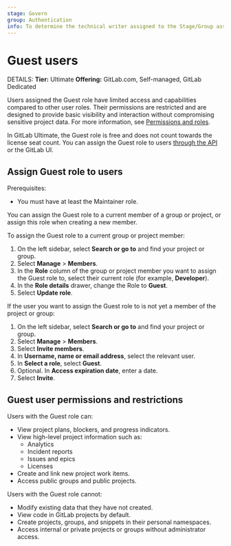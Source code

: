 ```yaml
---
stage: Govern
group: Authentication
info: To determine the technical writer assigned to the Stage/Group associated with this page, see https://handbook.gitlab.com/handbook/product/ux/technical-writing/#assignments
---
```


# Guest users

DETAILS:
**Tier:** Ultimate
**Offering:** GitLab.com, Self-managed, GitLab Dedicated

Users assigned the Guest role have limited access and capabilities compared to other user roles. Their permissions are restricted and are designed to provide basic visibility and interaction without compromising sensitive project data. For more information, see [Permissions and roles](../user/permissions.md).

In GitLab Ultimate, the Guest role is free and does not count towards the license seat count. You can assign the Guest role to users [through the API](../api/members.md#add-a-member-to-a-group-or-project) or the GitLab UI.

## Assign Guest role to users

Prerequisites:

- You must have at least the Maintainer role.

You can assign the Guest role to a current member of a group or project, or assign this role when creating a new member.

To assign the Guest role to a current group or project member:

1. On the left sidebar, select **Search or go to** and find your project or group.
1. Select **Manage** > **Members**.
1. In the **Role** column of the group or project member you want to assign the Guest role to, select their current role (for example, **Developer**).
1. In the **Role details** drawer, change the Role to **Guest**.
1. Select **Update role**.

If the user you want to assign the Guest role to is not yet a
member of the project or group:

1. On the left sidebar, select **Search or go to** and find your project or group.
1. Select **Manage** > **Members**.
1. Select **Invite members**.
1. In **Username, name or email address**, select the relevant user.
1. In **Select a role**, select **Guest**.
1. Optional. In **Access expiration date**, enter a date.
1. Select **Invite**.

## Guest user permissions and restrictions

Users with the Guest role can:

- View project plans, blockers, and progress indicators.
- View high-level project information such as:
  - Analytics
  - Incident reports
  - Issues and epics
  - Licenses
- Create and link new project work items.
- Access public groups and public projects.

Users with the Guest role cannot:

- Modify existing data that they have not created.
- View code in GitLab projects by default.
- Create projects, groups, and snippets in their personal namespaces.
- Access internal or private projects or groups without administrator access.
